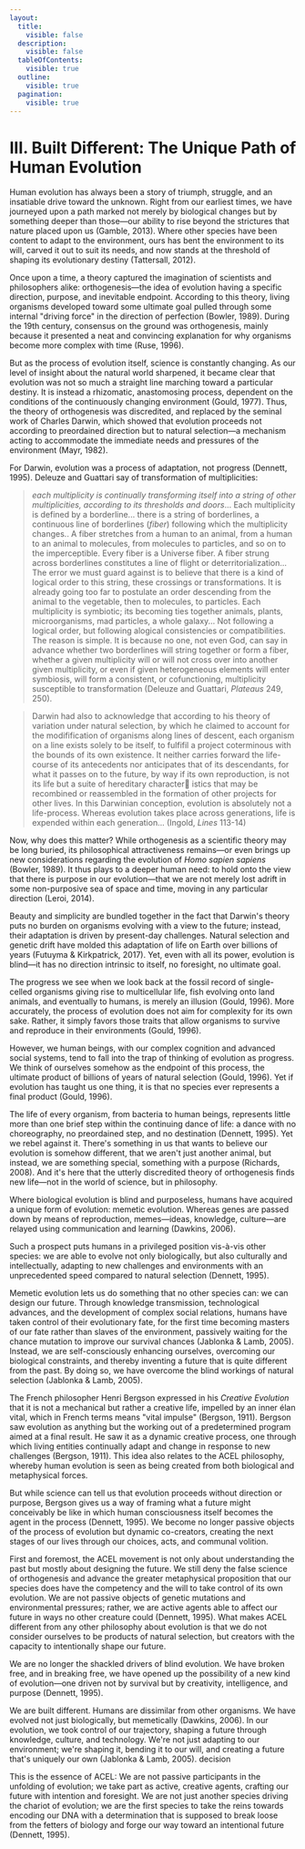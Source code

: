 ```yaml
---
layout:
  title:
    visible: false
  description:
    visible: false
  tableOfContents:
    visible: true
  outline:
    visible: true
  pagination:
    visible: true
---
```


# III. Built Different: The Unique Path of Human Evolution

Human evolution has always been a story of triumph, struggle, and an insatiable drive toward the unknown. Right from our earliest times, we have journeyed upon a path marked not merely by biological changes but by something deeper than those—our ability to rise beyond the strictures that nature placed upon us (Gamble, 2013). Where other species have been content to adapt to the environment, ours has bent the environment to its will, carved it out to suit its needs, and now stands at the threshold of shaping its evolutionary destiny (Tattersall, 2012).

Once upon a time, a theory captured the imagination of scientists and philosophers alike: orthogenesis—the idea of evolution having a specific direction, purpose, and inevitable endpoint. According to this theory, living organisms developed toward some ultimate goal pulled through some internal "driving force" in the direction of perfection (Bowler, 1989). During the 19th century, consensus on the ground was orthogenesis, mainly because it presented a neat and convincing explanation for why organisms become more complex with time (Ruse, 1996).

But as the process of evolution itself, science is constantly changing. As our level of insight about the natural world sharpened, it became clear that evolution was not so much a straight line marching toward a particular destiny. It is instead a rhizomatic, anastomosing process, dependent on the conditions of the continuously changing environment (Gould, 1977). Thus, the theory of orthogenesis was discredited, and replaced by the seminal work of Charles Darwin, which showed that evolution proceeds not according to preordained direction but to natural selection—a mechanism acting to accommodate the immediate needs and pressures of the environment (Mayr, 1982).&#x20;

For Darwin, evolution was a process of adaptation, not progress (Dennett, 1995). Deleuze and Guattari say of transformation of multiplicities:&#x20;

> _each multiplicity is continually transforming itself into a string of other multiplicities, according to its thresholds and doors_... Each multiplicity is defined by a borderline... there is a string of borderlines, a continuous line of borderlines (_fiber_) following which the multiplicity changes.. A fiber stretches from a human to an animal, from a human to an animal to molecules, from molecules to particles, and so on to the imperceptible. Every fiber is a Universe fiber. A fiber strung across borderlines constitutes a line of flight or deterritorialization... The error we must guard against is to believe that there is a kind of logical order to this string, these crossings or transformations. It is already going too far to postulate an order descending from the animal to the vegetable, then to molecules, to particles. Each multiplicity is symbiotic; its becoming ties together animals, plants, microorganisms, mad particles, a whole galaxy... Not following a logical order, but following alogical consistencies or compatibilities. The reason is simple. It is because no one, not even God, can say in advance whether two borderlines will string together or form a fiber, whether a given multiplicity will or will not cross over into another given multiplicity, or even if given heterogeneous elements will enter symbiosis, will form a consistent, or cofunctioning, multiplicity susceptible to transformation (Deleuze and Guattari, _Plateaus_ 249, 250).&#x20;



> Darwin had also to acknowledge that according to his theory of variation under natural selection, by which he claimed to account for the modifification of organisms along lines of descent, each organism on a line exists solely to be itself, to fulfifil a project coterminous with the bounds of its own existence. It neither carries forward the life-course of its antecedents nor anticipates that of its descendants, for what it passes on to the future, by way if its own reproduction, is not its life but a suite of hereditary character istics that may be recombined or reassembled in the formation of other projects for other lives. In this Darwinian conception, evolution is absolutely not a life-process. Whereas evolution takes place across generations, life is expended within each generation... (Ingold, _Lines_ 113-14)&#x20;

Now, why does this matter? While orthogenesis as a scientific theory may be long buried, its philosophical attractiveness remains—or even brings up new considerations regarding the evolution of _Homo sapien sapiens_ (Bowler, 1989). It thus plays to a deeper human need: to hold onto the view that there is purpose in our evolution—that we are not merely lost adrift in some non-purposive sea of space and time, moving in any particular direction (Leroi, 2014).

Beauty and simplicity are bundled together in the fact that Darwin's theory puts no burden on organisms evolving with a view to the future; instead, their adaptation is driven by present-day challenges. Natural selection and genetic drift have molded this adaptation of life on Earth over billions of years (Futuyma & Kirkpatrick, 2017). Yet, even with all its power, evolution is blind—it has no direction intrinsic to itself, no foresight, no ultimate goal.

The progress we see when we look back at the fossil record of single-celled organisms giving rise to multicellular life, fish evolving onto land animals, and eventually to humans, is merely an illusion (Gould, 1996). More accurately, the process of evolution does not aim for complexity for its own sake. Rather, it simply favors those traits that allow organisms to survive and reproduce in their environments (Gould, 1996).&#x20;

However, we human beings, with our complex cognition and advanced social systems, tend to fall into the trap of thinking of evolution as progress. We think of ourselves somehow as the endpoint of this process, the ultimate product of billions of years of natural selection (Gould, 1996). Yet if evolution has taught us one thing, it is that no species ever represents a final product (Gould, 1996).

The life of every organism, from bacteria to human beings, represents little more than one brief step within the continuing dance of life: a dance with no choreography, no preordained step, and no destination (Dennett, 1995). Yet we rebel against it. There's something in us that wants to believe our evolution is somehow different, that we aren't just another animal, but instead, we are something special, something with a purpose (Richards, 2008). And it's here that the utterly discredited theory of orthogenesis finds new life—not in the world of science, but in philosophy.

Where biological evolution is blind and purposeless, humans have acquired a unique form of evolution: memetic evolution. Whereas genes are passed down by means of reproduction, memes—ideas, knowledge, culture—are relayed using communication and learning (Dawkins, 2006).

Such a prospect puts humans in a privileged position vis-à-vis other species: we are able to evolve not only biologically, but also culturally and intellectually, adapting to new challenges and environments with an unprecedented speed compared to natural selection (Dennett, 1995).

Memetic evolution lets us do something that no other species can: we can design our future. Through knowledge transmission, technological advances, and the development of complex social relations, humans have taken control of their evolutionary fate, for the first time becoming masters of our fate rather than slaves of the environment, passively waiting for the chance mutation to improve our survival chances (Jablonka & Lamb, 2005). Instead, we are self-consciously enhancing ourselves, overcoming our biological constraints, and thereby inventing a future that is quite different from the past. By doing so, we have overcome the blind workings of natural selection (Jablonka & Lamb, 2005).

The French philosopher Henri Bergson expressed in his _Creative Evolution_ that it is not a mechanical but rather a creative life, impelled by an inner élan vital, which in French terms means "vital impulse" (Bergson, 1911). Bergson saw evolution as anything but the working out of a predetermined program aimed at a final result. He saw it as a dynamic creative process, one through which living entities continually adapt and change in response to new challenges (Bergson, 1911). This idea also relates to the ACEL philosophy, whereby human evolution is seen as being created from both biological and metaphysical forces.

But while science can tell us that evolution proceeds without direction or purpose, Bergson gives us a way of framing what a future might conceivably be like in which human consciousness itself becomes the agent in the process (Dennett, 1995). We become no longer passive objects of the process of evolution but dynamic co-creators, creating the next stages of our lives through our choices, acts, and communal volition.

First and foremost, the ACEL movement is not only about understanding the past but mostly about designing the future. We still deny the false science of orthogenesis and advance the greater metaphysical proposition that our species does have the competency and the will to take control of its own evolution. We are not passive objects of genetic mutations and environmental pressures; rather, we are active agents able to affect our future in ways no other creature could (Dennett, 1995). What makes ACEL different from any other philosophy about evolution is that we do not consider ourselves to be products of natural selection, but creators with the capacity to intentionally shape our future.

We are no longer the shackled drivers of blind evolution. We have broken free, and in breaking free, we have opened up the possibility of a new kind of evolution—one driven not by survival but by creativity, intelligence, and purpose (Dennett, 1995).&#x20;

We are built different. Humans are dissimilar from other organisms. We have evolved not just biologically, but memetically (Dawkins, 2006). In our evolution, we took control of our trajectory, shaping a future through knowledge, culture, and technology. We're not just adapting to our environment; we're shaping it, bending it to our will, and creating a future that's uniquely our own (Jablonka & Lamb, 2005). decision

This is the essence of ACEL: We are not passive participants in the unfolding of evolution; we take part as active, creative agents, crafting our future with intention and foresight. We are not just another species driving the chariot of evolution; we are the first species to take the reins towards encoding our DNA with a determination that is supposed to break loose from the fetters of biology and forge our way toward an intentional future (Dennett, 1995).
